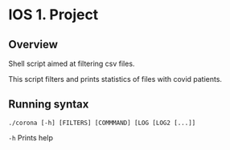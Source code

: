 # IOS 1. Project
## Overview
Shell script aimed at filtering csv files.

This script filters and prints statistics of files with covid patients.

## Running syntax
```./corona [-h] [FILTERS] [COMMMAND] [LOG [LOG2 [...]]```

```-h``` Prints help
